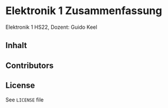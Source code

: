 # Elektronik 1 Zusammenfassung
Elektronik 1 HS22, Dozent: Guido Keel

## Inhalt



## Contributors


## License
See `LICENSE` file
